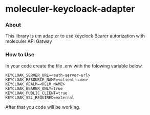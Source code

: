 # moleculer-keycloack-adapter 

### About 

This library is um adapter to use keyclock Bearer autorization with moleculer
API Gatway


### How to Use 

In your code create the file .env with the folowing variable below. 

```shell
KEYCLOAK_SERVER_URL=<auth-server-url>
KEYCLOAK_RESOURCE_NAME=<client-name>
KEYCLOAK_REALM=<RELM_NAME>
KEYCLOAK_BEARER_ONLY=true
KEYCLOAK_PUBLIC_CLIENT=true
KEYCLOAK_SSL_REQUIRED=external
```

After that you code will be working.